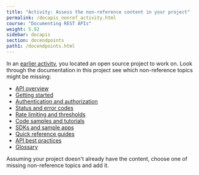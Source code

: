 ```yaml
---
title: "Activity: Assess the non-reference content in your project"
permalink: /docapis_nonref_activity.html
course: "Documenting REST APIs"
weight: 5.92
sidebar: docapis
section: docendpoints
path1: /docendpoints.html
---
```


In an [earlier activity](docapis_find_open_source_project.html), you located an open source project to work on. Look through the documentation in this project see which non-reference topics might be missing:

* [API overview](docapis_doc_overview.html)
* [Getting started](docapis_doc_getting_started_section.html)
* [Authentication and authorization](docapis_more_about_authorization.html)
* [Status and error codes](docapis_doc_status_codes.html)
* [Rate limiting and thresholds](docapis_rate_limiting_and_thresholds.html)
* [Code samples and tutorials](docapis_codesamples_bestpractices.html)
* [SDKs and sample apps](docapis_sdks_and_sample_apps.html)
* [Quick reference guides](docapis_doc_quick_reference.html)
* [API best practices](docapis_best_practices_with_api.html)
* [Glossary](docapis_glossary_section.html)

Assuming your project doesn't already have the content, choose one of missing non-reference topics and add it.

